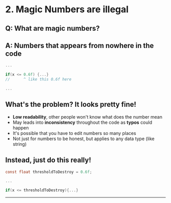 # 2. Magic Numbers are illegal

## Q: What are magic numbers?

## A: Numbers that appears from nowhere in the code

```C#
...

if(x <= 0.6f) {...}
//      ^ like this 0.6f here

...
```

## What's the problem? It looks pretty fine!

- **Low readability**, other people won't know what does the number mean
- May leads into **inconsistency** throughout the code as **typos** could happen
- It's possible that you have to edit numbers so many places
- Not just for numbers to be honest, but applies to any data type (like string)

## Instead, just do this really!

```C#
const float thresholdToDestroy = 0.6f;

...

if(x <= thresholdToDestroy){...}
```

---
